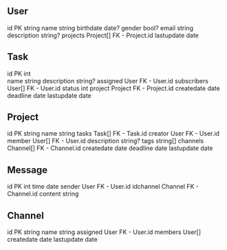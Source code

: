 User
---
id          PK  string
name            string
birthdate       date?
gender          bool?
email           string
description     string?
projects        Project[]   FK - Project.id
lastupdate      date

Task
---
id          PK  int         
name            string
description     string?
assigned        User        FK - User.id
subscribers     User[]      FK - User.id
status          int
project         Project     FK - Project.id
createdate      date
deadline        date
lastupdate      date

Project
---
id          PK  string 
name            string
tasks           Task[]      FK - Task.id
creator         User        FK - User.id
member          User[]      FK - User.id
description     string?
tags            string[]
channels        Channel[]   FK - Channel.id
createdate      date
deadline        date
lastupdate      date

Message
---
id         PK    int
time             date
sender           User       FK - User.id
idchannel        Channel    FK - Channel.id
content          string

Channel
---
id         PK    string
name             string
assigned         User       FK - User.id
members          User[]     
createdate       date
lastupdate       date

